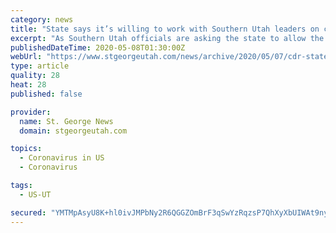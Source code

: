 ```yaml
---
category: news
title: "State says it’s willing to work with Southern Utah leaders on coronavirus risk level"
excerpt: "As Southern Utah officials are asking the state to allow the area to go into a low-risk, “yellow” phase of combating the COVID-19 pandemic, Gov. Gary Herbert tried to strike a tone of unity in Salt Lake City during a Thursday press conference,"
publishedDateTime: 2020-05-08T01:30:00Z
webUrl: "https://www.stgeorgeutah.com/news/archive/2020/05/07/cdr-state-says-its-willing-to-work-with-southern-utah-leaders-on-coronavirus-risk-level/"
type: article
quality: 28
heat: 28
published: false

provider:
  name: St. George News
  domain: stgeorgeutah.com

topics:
  - Coronavirus in US
  - Coronavirus

tags:
  - US-UT

secured: "YMTMpAsyU8K+hl0ivJMPbNy2R6QGGZOmBrF3qSwYzRqzsP7QhXyXbUIWAt9nyMEzZRN/nnP0aYrf5deg8U1uQ9H5xiksIDSvceV1CmrhKgAfe0G6cWpKyE5UxBl0yFns9uWGK8gIVzgRamsVnes3pLMfDbooR14is50IaKFcPQ9lZi+KMKQGO6l/plC7ZpGRnajRRTtTQrmX9AYwl86atMhVhf4uU8eSg4zO/4867kQVzj/ta1uDxXcL95W9VDtIqkskUK5Sz6TaJmVcE8Bt9zUF2PENYnXXGTQ+/ZeXMiJOhi3zMAciCBn7PCce8vN3JoEm1s6Tu7wUnWDNaZ4cXk7JLvorprzmHvRQutQfBYSnud3yssGILTgPMFGZK/YnyQ+cNwefiHDymee7T2Zrjyxs3OvNhS/ZzpsOLyEMP9JdLwXtFinoT9VXHMF6k+ViOT3ESZFXBoPP7LbFyV6peqJbDksum11/kPvJZEZgYZ4=;el+2VS5Ev+FIoLnfAuGkgw=="
---
```


